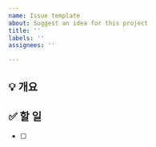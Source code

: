 ```yaml
---
name: Issue template
about: Suggest an idea for this project
title: ''
labels: ''
assignees: ''

---
```


## 💡 개요

## ✅ 할 일
- [ ]
